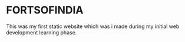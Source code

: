 # FORTSOFINDIA

This was my first static website which was i made during my initial web development learning phase.
